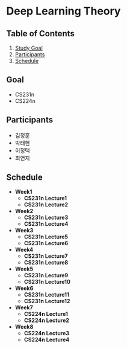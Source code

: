 # Deep Learning Theory

## Table of Contents
1. [Study Goal](#Goal)
2. [Participants](#Participants)
3. [Schedule](#Schedule)


## Goal
* CS231n
* CS224n

## Participants
* 김정훈
* 박태현
* 이정택
* 최연지

## Schedule

* **Week1**
  * **CS231n Lecture1**
  * **CS231n Lecture2**
* **Week2**
  * **CS231n Lecture3**
  * **CS231n Lecture4**
* **Week3**
  * **CS231n Lecture5**
  * **CS231n Lecture6**
* **Week4**
  * **CS231n Lecture7**
  * **CS231n Lecture8**
* **Week5**
  * **CS231n Lecture9**
  * **CS231n Lecture10**
* **Week6**
  * **CS231n Lecture11**
  * **CS231n Lecture12**
* **Week7**
  * **CS224n Lecture1**
  * **CS224n Lecture2**
* **Week8**
  * **CS224n Lecture3**
  * **CS224n Lecture4**

